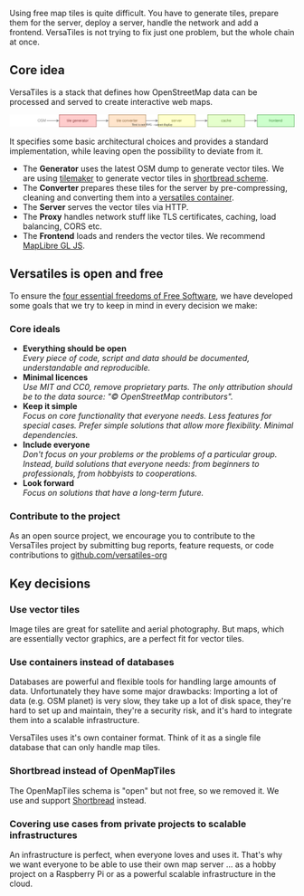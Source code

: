 Using free map tiles is quite difficult. You have to generate tiles, prepare them for the server, deploy a server, handle the network and add a frontend. VersaTiles is not trying to fix just one problem, but the whole chain at once.

## Core idea

VersaTiles is a stack that defines how OpenStreetMap data can be processed and served to create interactive web maps.

<img src="../assets/stack.svg">

It specifies some basic architectural choices and provides a standard implementation, while leaving open the possibility to deviate from it.

- The **Generator** uses the latest OSM dump to generate vector tiles. We are using [tilemaker](https://tilemaker.org/) to generate vector tiles in [shortbread scheme](https://shortbread.geofabrik.de/schema/).
- The **Converter** prepares these tiles for the server by pre-compressing, cleaning and converting them into a [versatiles container](http://github.com/versatiles-org/versatiles-spec).
- The **Server** serves the vector tiles via HTTP.
- The **Proxy** handles network stuff like TLS certificates, caching, load balancing, CORS etc.
- The **Frontend** loads and renders the vector tiles. We recommend [MapLibre GL JS](https://maplibre.org/maplibre-gl-js/docs/).

## Versatiles is open and free

To ensure the [four essential freedoms of Free Software](https://en.wikipedia.org/wiki/The_Free_Software_Definition), we have developed some goals that we try to keep in mind in every decision we make:

### Core ideals

- **Everything should be open**  
 *Every piece of code, script and data should be documented, understandable and reproducible.*
- **Minimal licences**  
  *Use MIT and CC0, remove proprietary parts. The only attribution should be to the data source: "© OpenStreetMap contributors".*
- **Keep it simple**  
  *Focus on core functionality that everyone needs. Less features for special cases. Prefer simple solutions that allow more flexibility. Minimal dependencies.*
- **Include everyone**  
  *Don't focus on your problems or the problems of a particular group. Instead, build solutions that everyone needs: from beginners to professionals, from hobbyists to cooperations.*
- **Look forward**  
  *Focus on solutions that have a long-term future.*

### Contribute to the project

As an open source project, we encourage you to contribute to the VersaTiles project by submitting bug reports, feature requests, or code contributions to [github.com/versatiles-org](https://github.com/versatiles-org)

## Key decisions

### Use vector tiles

Image tiles are great for satellite and aerial photography. But maps, which are essentially vector graphics, are a perfect fit for vector tiles.

### Use containers instead of databases

Databases are powerful and flexible tools for handling large amounts of data. Unfortunately they have some major drawbacks: Importing a lot of data (e.g. OSM planet) is very slow, they take up a lot of disk space, they're hard to set up and maintain, they're a security risk, and it's hard to integrate them into a scalable infrastructure.

VersaTiles uses it's own container format. Think of it as a single file database that can only handle map tiles.

### Shortbread instead of OpenMapTiles

The OpenMapTiles schema is "open" but not free, so we removed it. We use and support [Shortbread](https://shortbread.geofabrik.de/) instead.

### Covering use cases from private projects to scalable infrastructures

An infrastructure is perfect, when everyone loves and uses it. That's why we want everyone to be able to use their own map server ... as a hobby project on a Raspberry Pi or as a powerful scalable infrastructure in the cloud.
